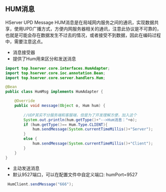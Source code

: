 ## **HUM消息**

HServer UPD Message HUM消息是在局域网内服务之间的通讯，实现数据共享，使用UPD广播方式，方便内网服务器相关的通讯，注意此协议是不可靠的，也就是可能会存在数据发生不过去的情况，或者接受不到数据，因此在编码过程中，需要注意这点。



- 消息接受器
- 提供了Hum用来区分和发送消息

```java
import top.hserver.core.interfaces.HumAdapter;
import top.hserver.core.ioc.annotation.Bean;
import top.hserver.core.server.handlers.Hum;

@Bean
public class HumMsg implements HumAdapter {

    @Override
    public void message(Object o, Hum hum) {
        
        //UDP其实不分服务端和客服端，但是为了开发理解方便，加入这个
        System.out.println(hum.getType()+"-->Hum消息："+o);
        if (hum.getType()== Hum.Type.CLIENT){
            hum.sendMessage(System.currentTimeMillis()+"Server");
        }
        else {
            hum.sendMessage(System.currentTimeMillis()+"Client");
        }
    }
}
```

- 主动发送消息
- 默认9527端口，可以在配置文件中自定义端口: humPort=9527
```java
 HumClient.sendMessage("666");
```

